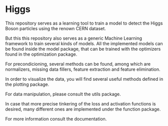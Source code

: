 # Higgs

This repository serves as a learning tool to train a model to detect the Higgs Boson particles using the
renown CERN dataset.

But this this repository also serves as a generic Machine Learning framework to train several kinds of models.
All the implemented models can be found inside the model package, that can be trained
with the optimizers found in the optimization package.

For precondicioning, several methods can be found, among which are normalizers, missing data fillers,
feature extraction and feature elimination.

In order to visualize the data, you will find several useful methods defined in the plotting package.

For data manipulation, please consult the utils package.

In case that more precise tinkering of the loss and activation functions is desired, many different ones
are implemented under the function package.

For more information consult the documentation.